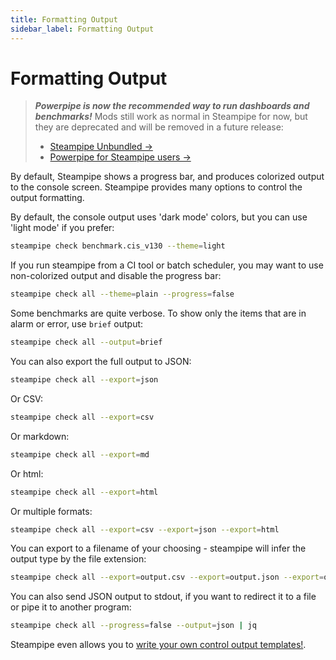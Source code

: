 ```yaml
---
title: Formatting Output
sidebar_label: Formatting Output
---
```


# Formatting Output

> ***Powerpipe is now the recommended way to run dashboards and benchmarks!***
> Mods still work as normal in Steampipe for now, but they are deprecated and will be removed in a future release:
> - [Steampipe Unbundled →](https://steampipe.io/blog/steampipe-unbundled)
> - [Powerpipe for Steampipe users →](https://powerpipe.io/blog/migrating-from-steampipe)

By default, Steampipe shows a progress bar, and produces colorized output to the console screen.  Steampipe provides many options to control the output formatting.


By default, the console output uses 'dark mode' colors, but you can use 'light mode' if you prefer:
```bash
steampipe check benchmark.cis_v130 --theme=light
```

If you run steampipe from a CI tool or batch scheduler, you may want to use non-colorized output and disable the progress bar:
```bash
steampipe check all --theme=plain --progress=false
```

Some benchmarks are quite verbose.  To show only the items that are in alarm or error, use `brief` output:
```bash
steampipe check all --output=brief
```

You can also export the full output to JSON:
```bash
steampipe check all --export=json
```

Or CSV:
```bash
steampipe check all --export=csv
```

Or markdown:
```bash
steampipe check all --export=md
```


Or html:
```bash
steampipe check all --export=html
```


Or multiple formats:
```bash
steampipe check all --export=csv --export=json --export=html
```

You can export to a filename of your choosing - steampipe will infer the output type by the file extension:
```bash
steampipe check all --export=output.csv --export=output.json --export=output.md
```

You can also send JSON output to stdout, if you want to redirect it to a file or pipe it to another program:
```bash
steampipe check all --progress=false --output=json | jq
```

Steampipe even allows you to [write your own control output templates!](develop/writing-control-output-templates).
